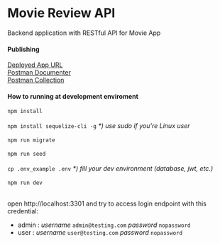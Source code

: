 # Movie Review API

Backend application with RESTful API for Movie App

#### Publishing

[Deployed App URL](http://103.31.39.102:3301/) <br>
[Postman Documenter](https://documenter.getpostman.com/view/5515757/TzedhkB5) <br>
[Postman Collection](https://www.getpostman.com/collections/1669606050363736c876)

#### How to running at development enviroment

`npm install` <br /> <br />
`npm install sequelize-cli -g` _\*) use sudo if you're Linux user_ <br /> <br />
`npm run migrate` <br /> <br />
`npm run seed` <br /> <br />
`cp .env_example .env` _\*) fill your dev environment (database, jwt, etc.)_ <br /> <br />
`npm run dev` <br /> <br />

open http://localhost:3301 and try to access login endpoint with this credential:

- admin : _username_ `admin@testing.com` _password_ `nopassword`
- user : _username_ `user@testing.com` _password_ `nopassword`
